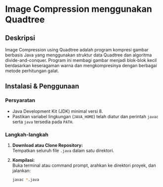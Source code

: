 # Image Compression menggunakan Quadtree

## Deskripsi
Image Compression using Quadtree adalah program kompresi gambar berbasis Java yang menggunakan struktur data Quadtree dan algoritma divide-and-conquer. Program ini membagi gambar menjadi blok-blok kecil berdasarkan keseragaman warna dan mengkompresinya dengan berbagai metode perhitungan galat.



## Instalasi & Penggunaan

### Persyaratan
- Java Development Kit (JDK) minimal versi 8.
- Pastikan variabel lingkungan (`JAVA_HOME`) telah diatur dan perintah `javac` serta `java` tersedia pada `PATH`.

### Langkah-langkah
1. **Download atau Clone Repository:**  
   Tempatkan seluruh file `.java` dalam satu direktori.

2. **Kompilasi:**  
   Buka terminal atau command prompt, arahkan ke direktori proyek, dan jalankan:
   ```sh
   javac *.java
